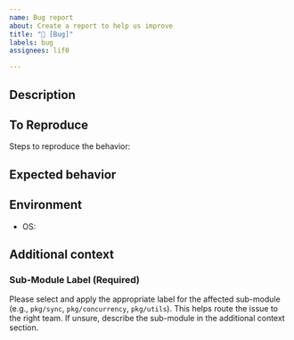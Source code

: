```yaml
---
name: Bug report
about: Create a report to help us improve
title: "🐞 [Bug]"
labels: bug
assignees: lif0

---
```


<!--
Note: Please search to see if an issue already exists for the bug you encountered.
-->

## Description

<!--
A clear and concise description of what the bug is.
-->

## To Reproduce

Steps to reproduce the behavior:

## Expected behavior

<!--
A clear and concise description of what you expected to happen.
-->

## Environment

- OS:

## Additional context

<!--
Add any other context about the problem here.
-->

### Sub-Module Label (Required)
Please select and apply the appropriate label for the affected sub-module (e.g., `pkg/sync`, `pkg/concurrency`, `pkg/utils`). This helps route the issue to the right team. If unsure, describe the sub-module in the additional context section.